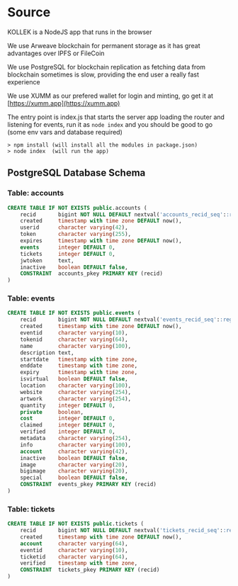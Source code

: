# Source

KOLLEK is a NodeJS app that runs in the browser

We use Arweave blockchain for permanent storage as it has great advantages over IPFS or FileCoin

We use PostgreSQL for blockchain replication as fetching data from blockchain sometimes is slow, providing the end user a really fast experience

We use XUMM as our prefered wallet for login and minting, go get it at [https://xumm.app](https://xumm.app)

The entry point is index.js that starts the server app loading the router and listening for events, run it as `node index` and you should be good to go (some env vars and database required)

```
> npm install (will install all the modules in package.json)
> node index  (will run the app)
```

## PostgreSQL Database Schema

### Table: accounts

```sql
CREATE TABLE IF NOT EXISTS public.accounts (
    recid       bigint NOT NULL DEFAULT nextval('accounts_recid_seq'::regclass),
    created     timestamp with time zone DEFAULT now(),
    userid      character varying(42),
    token       character varying(255),
    expires     timestamp with time zone DEFAULT now(),
    events      integer DEFAULT 0,
    tickets     integer DEFAULT 0,
    jwtoken     text,
    inactive    boolean DEFAULT false,
    CONSTRAINT  accounts_pkey PRIMARY KEY (recid)
)
```

### Table: events

```sql
CREATE TABLE IF NOT EXISTS public.events (
    recid       bigint NOT NULL DEFAULT nextval('events_recid_seq'::regclass),
    created     timestamp with time zone DEFAULT now(),
    eventid     character varying(10),
    tokenid     character varying(64),
    name        character varying(100),
    description text,
    startdate   timestamp with time zone,
    enddate     timestamp with time zone,
    expiry      timestamp with time zone,
    isvirtual   boolean DEFAULT false,
    location    character varying(100),
    website     character varying(254),
    artwork     character varying(254),
    quantity    integer DEFAULT 0,
    private     boolean,
    cost        integer DEFAULT 0,
    claimed     integer DEFAULT 0,
    verified    integer DEFAULT 0,
    metadata    character varying(254),
    info        character varying(100),
    account     character varying(42),
    inactive    boolean DEFAULT false,
    image       character varying(20),
    bigimage    character varying(20),
    special     boolean DEFAULT false,
    CONSTRAINT  events_pkey PRIMARY KEY (recid)
)
```

### Table: tickets

```sql
CREATE TABLE IF NOT EXISTS public.tickets (
    recid       bigint NOT NULL DEFAULT nextval('tickets_recid_seq'::regclass),
    created     timestamp with time zone DEFAULT now(),
    account     character varying(64),
    eventid     character varying(10),
    ticketid    character varying(64),
    verified    timestamp with time zone,
    CONSTRAINT  tickets_pkey PRIMARY KEY (recid)
)
```